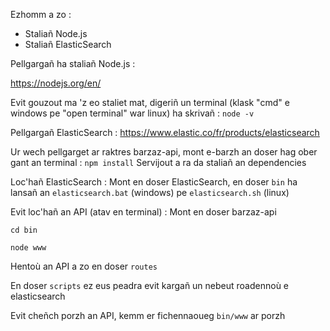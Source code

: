 Ezhomm a zo :
- Staliañ Node.js
- Staliañ ElasticSearch

Pellgargañ ha staliañ Node.js : 

https://nodejs.org/en/

Evit gouzout ma 'z eo staliet mat, digeriñ un terminal (klask "cmd" e windows pe "open terminal" war linux) ha skrivañ : `node -v`

Pellgargañ ElasticSearch : https://www.elastic.co/fr/products/elasticsearch

Ur wech pellgarget ar raktres barzaz-api, mont e-barzh an doser hag ober gant an terminal : `npm install`
Servijout a ra da staliañ an dependencies

Loc'hañ ElasticSearch :
Mont en doser ElasticSearch, en doser `bin` ha lansañ an `elasticsearch.bat` (windows) pe `elasticsearch.sh` (linux)


Evit loc'hañ an API (atav en terminal) :
Mont en doser barzaz-api

`cd bin`

`node www`

Hentoù an API a zo en doser `routes`

En doser `scripts` ez eus peadra evit kargañ un nebeut roadennoù e elasticsearch

Evit cheñch porzh an API, kemm er fichennaoueg `bin/www` ar porzh

